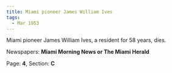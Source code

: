 ```yaml
---  
title: Miami pioneer James William Ives  
tags:  
  - Mar 1953  
---  
```

  
Miami pioneer James William Ives, a resident for 58 years, dies.  
  
Newspapers: **Miami Morning News or The Miami Herald**  
  
Page: **4**, Section: **C** 
